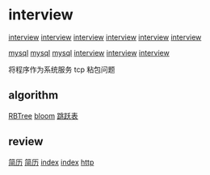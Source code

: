 # interview

[interview](https://github.com/ZhongFuCheng3y/3y)
[interview](https://github.com/Snailclimb/JavaGuide)
[interview](https://github.com/yttsam/interview_internal_reference)
[interview](https://github.com/AobingJava/JavaFamily)
[interview](https://github.com/CyC2018/CS-Notes)
[interview](https://studygolang.com/articles/17796?fr=sidebar)

[mysql](binlog,redolog,undolog)
[mysql](分库分表)
[mysql](https://mp.weixin.qq.com/s?__biz=MzAxMjEwMzQ5MA==&mid=2448889930&idx=1&sn=cb6dbc54fb9ae920da5e0fd40e6f4211&chksm=8fb54267b8c2cb7160fe3b1ce09274f032cc1c88e6eb52033a2f4a175a2c4e09b5c26f93ef25&mpshare=1&scene=1&srcid=&sharer_sharetime=1585660306864&sharer_shareid=be082b9b55860bca135c279cbeb97d77&key=9e4d10ee3ad3039205ac9c6642d04bd9421fa5a269d2c773a26ee4e5506dfeb6ec3976d8d636c944f824ec0f6eb05a01224f9573a8dbeb920527da0ce43ccee42c4d11f3be9a884182089da68ebc71a9&ascene=1&uin=MjYyMTk4OTk4NA%3D%3D&devicetype=Windows+10&version=62080079&lang=zh_CN&exportkey=AfnIkzJWQXwRkFNx1Yt372M%3D&pass_ticket=aq8DXWzeLm7Qx0NeK63Xp%2BtHHuvTksvNfCtanUBALPSA3ZCpdASUC4vbWUjUHqow)
[interview](https://mp.weixin.qq.com/s/dYP5-fM22BgM3viWg4V44A)
[interview](https://mp.weixin.qq.com/s/p_fEMMNjlnPbbwY9dDQMAQ)
[interview](https://mp.weixin.qq.com/s/4JEHZWanGtsQHYrZ0MDq7Q)

将程序作为系统服务
tcp 粘包问题

## algorithm

[RBTree](https://mp.weixin.qq.com/s/-8JFh5iLr88XA4AJ9mMf6g)
[bloom](https://mp.weixin.qq.com/s?__biz=Mzg2OTA0Njk0OA==&mid=2247485878&idx=2&sn=631a246d525f963459ff9262e11a0dd2&chksm=cea2467df9d5cf6bc43bdcae0637f10f797a67889d7ed9a19d00bce6ebed04d41e571a2e54fb&mpshare=1&scene=1&srcid=0326W2YpADnwFKBVdK6KrraD&sharer_sharetime=1585155475125&sharer_shareid=be082b9b55860bca135c279cbeb97d77&key=9e4d10ee3ad303921ec45427c2c7d4b6be99921b39ee0b77fc9cbaea812708f949e3d3e7b64fe9608301b484c68efa3cb9b7ce701096f8831aa412c125f80579799b20bc7e12bf2f3c1b7f36959c2080&ascene=1&uin=MjYyMTk4OTk4NA%3D%3D&devicetype=Windows+10&version=62080079&lang=zh_CN&exportkey=AQ37BlPdgNbAC57CVAJ1QxI%3D&pass_ticket=4j5eprlqK9T7jvi1nLOrVXC%2Bbl8oVhKCsgCo1nW1eC603udgpjsitRFfSCCtKgPv)
[跳跃表](https://mp.weixin.qq.com/s/AGPCfFg7bEiCsa5zNeCi4A)

## review

[简历](https://github.com/geekcompany/ResumeSample/blob/master/java.md)
[简历](https://mp.weixin.qq.com/s?__biz=MzIzODIzNzE0NQ==&mid=2654418827&idx=1&sn=33e1bfb39e8cafa66d094389170654c2&chksm=f2fff33dc5887a2b9c028aaa6b4c78a0b8c02e6b4763e08ee465c807b2de9354e3a849ab395e&mpshare=1&scene=1&srcid=&sharer_sharetime=1585198056644&sharer_shareid=e97c9100da56aa4014f248b28427547f&key=480a52c9d22af294b4f5c7049011ee138ad346e044a20dd4340e089eedaf19c301af8baa3763a146d1fd37f3a7da5905dfafe30b2753855ceb4a160f1f3e577718e041f4c385c27be2e9a3291991cbd8&ascene=1&uin=MjYyMTk4OTk4NA%3D%3D&devicetype=Windows+10&version=62080079&lang=zh_CN&exportkey=AThPQbsQKLbnxBvtQrdyWQQ%3D&pass_ticket=4j5eprlqK9T7jvi1nLOrVXC%2Bbl8oVhKCsgCo1nW1eC603udgpjsitRFfSCCtKgPv)
[index](https://mp.weixin.qq.com/s?__biz=MzI4Njg5MDA5NA==&mid=2247484480&idx=1&sn=757cdf8f07dc9ae9b79fb28b94ecf5d6&chksm=ebd74541dca0cc57f0b3fce8c5038c8512bccbf09e6c363f38a1e4f924d67ac2564b4fd03744&token=620000779&lang=zh_CN&scene=21#wechat_redirect)
[index](https://mp.weixin.qq.com/s?__biz=Mzg2NzA4MTkxNQ==&mid=2247486101&idx=1&sn=980f6dfb7643a9ff4f5a661d4a496046&chksm=ce404141f937c85750232523583435e97f3965a3761fa327e5d79e2b720dfced1a1dfc731d3b&token=1321503479&lang=zh_CN#rd)
[http](https://segmentfault.com/a/1190000013271378)
